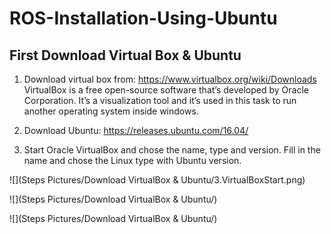 # ROS-Installation-Using-Ubuntu

## First Download Virtual Box  & Ubuntu


1.	Download virtual box from: https://www.virtualbox.org/wiki/Downloads
VirtualBox is a free open-source software that’s developed by Oracle Corporation. It’s a visualization tool and it’s used in this task to run another operating system inside windows.

2.	Download Ubuntu: https://releases.ubuntu.com/16.04/

3.	Start Oracle VirtualBox and chose the name, type and version. Fill in the name and chose the Linux type with Ubuntu version.

![](Steps Pictures/Download VirtualBox & Ubuntu/3.VirtualBoxStart.png)



![](Steps Pictures/Download VirtualBox & Ubuntu/)


![](Steps Pictures/Download VirtualBox & Ubuntu/)
